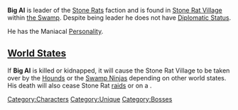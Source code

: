 **Big Al** is leader of the [Stone Rats](Stone_Rats.md "wikilink") faction
and is found in [Stone Rat Village](Stone_Rat_Village.md "wikilink") within
[the Swamp](The_Swamp.md "wikilink"). Despite being leader he does not have
[Diplomatic Status](Diplomatic_Status.md "wikilink").

He has the Maniacal [Personality](Personality.md "wikilink").

## [World States](World_States.md "wikilink")

If **Big Al** is killed or kidnapped, it will cause the Stone Rat
Village to be taken over by the [Hounds](Hounds.md "wikilink") or the
[Swamp Ninjas](Swamp_Ninjas.md "wikilink") depending on other world states.
His death will also cease Stone Rat
[raids](Stone_Rat_Assault.md "wikilink") or [](Stone_Rat_Visit.md) on a [](Guide_to_Building_an_Outpost.md).

[Category:Characters](Category:Characters "wikilink")
[Category:Unique](Category:Unique "wikilink")
[Category:Bosses](Category:Bosses "wikilink")